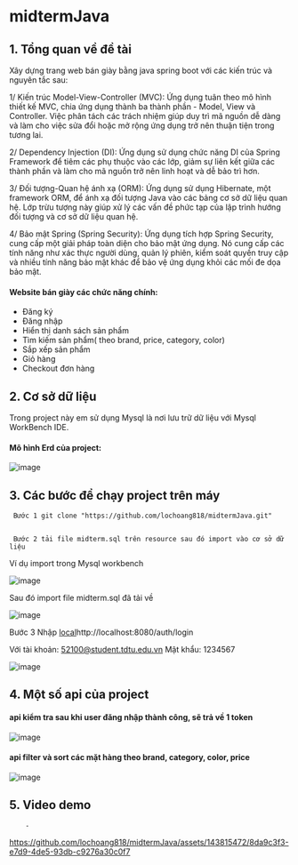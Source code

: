 # midtermJava
## 1. Tổng quan về đề tài
Xây dựng trang web bán giày bằng java spring boot với các kiến trúc và nguyên tắc sau:

1/ Kiến trúc Model-View-Controller (MVC): Ứng dụng tuân theo mô hình thiết kế MVC, chia ứng dụng thành ba thành phần - Model, View và Controller. Việc phân tách các trách nhiệm giúp duy trì mã nguồn dễ dàng và làm cho việc sửa đổi hoặc mở rộng ứng dụng trở nên thuận tiện trong tương lai.

2/ Dependency Injection (DI): Ứng dụng sử dụng chức năng DI của Spring Framework để tiêm các phụ thuộc vào các lớp, giảm sự liên kết giữa các thành phần và làm cho mã nguồn trở nên linh hoạt và dễ bảo trì hơn.

3/ Đối tượng-Quan hệ ánh xạ (ORM): Ứng dụng sử dụng Hibernate, một framework ORM, để ánh xạ đối tượng Java vào các bảng cơ sở dữ liệu quan hệ. Lớp trừu tượng này giúp xử lý các vấn đề phức tạp của lập trình hướng đối tượng và cơ sở dữ liệu quan hệ.

4/ Bảo mật Spring (Spring Security): Ứng dụng tích hợp Spring Security, cung cấp một giải pháp toàn diện cho bảo mật ứng dụng. Nó cung cấp các tính năng như xác thực người dùng, quản lý phiên, kiểm soát quyền truy cập và nhiều tính năng bảo mật khác để bảo vệ ứng dụng khỏi các mối đe dọa bảo mật.

#### Website bán giày các chức năng chính:
- Đăng ký
- Đăng nhập
- Hiển thị danh sách sản phẩm
- Tìm kiếm sản phẩm( theo brand, price, category, color)
- Sắp xếp sản phẩm
- Giỏ hàng
- Checkout đơn hàng
## 2. Cơ sở dữ liệu
  Trong project này em sử dụng Mysql là nơi lưu trữ dữ liệu với Mysql WorkBench IDE.
  #### Mô hình Erd của project:
  ![image](https://github.com/lochoang818/midtermJava/assets/143815472/5d2c7e8e-2ae3-41a3-bee8-8303adb3927f)
  
## 3. Các bước để chạy project trên máy

     Bước 1 git clone "https://github.com/lochoang818/midtermJava.git"

    
     Bước 2 tải file midterm.sql trên resource sau đó import vào cơ sở dữ liệu
    
Ví dụ import trong Mysql workbench

![image](https://github.com/lochoang818/midtermJava/assets/143815472/2e40013f-7a78-4386-9821-d5d630dff58d)

Sau đó import file midterm.sql đã tải về 

![image](https://github.com/lochoang818/midtermJava/assets/143815472/d5dcc53d-7e60-4f18-9a01-468ab47901df)

   Bước 3 Nhập [local](http://localhost:8080/auth/login)http://localhost:8080/auth/login

   Với tài khoản: 52100@student.tdtu.edu.vn
   Mật khẩu: 1234567
   
  ![image](https://github.com/lochoang818/midtermJava/assets/143815472/6ac8db81-3769-4a7a-b5f0-efa80cc09d41)


  ## 4. Một số api của project
 #### api kiểm tra sau khi user đăng nhập thành công, sẽ trả về 1 token
 ![image](https://github.com/lochoang818/midtermJava/assets/143815472/bd307017-030b-4785-80a4-0cdbd7daad1e)
 #### api filter và sort các mặt hàng theo brand, category, color, price
 ![image](https://github.com/lochoang818/midtermJava/assets/143815472/ec5160e5-2615-4e43-90c0-8b60c93c5651)
 
## 5. Video demo

        - 
  

https://github.com/lochoang818/midtermJava/assets/143815472/8da9c3f3-e7d9-4de5-93db-c9276a30c0f7


